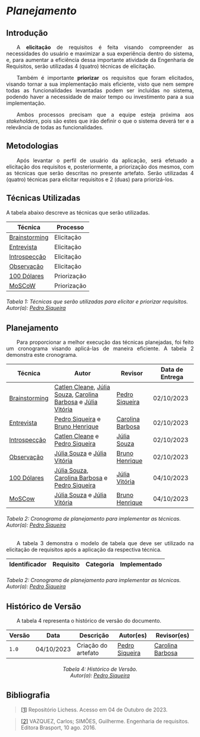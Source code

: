 # ***Planejamento***

## **Introdução**
<p align="justify">
&emsp;&emsp;A <b>elicitação</b> de requisitos é feita visando compreender as necessidades do usuário e maximizar a sua experiência dentro do sistema, e, para aumentar a eficiência dessa importante atividade da Engenharia de Requisitos, serão utilizadas 4 (quatro) técnicas de elicitação.
</p>
<p align="justify">
&emsp;&emsp;Também é importante <b>priorizar</b> os requisitos que foram elicitados, visando tornar a sua implementação mais eficiente, visto que nem sempre todas as funcionalidades levantadas podem ser incluídas no sistema, podendo haver a necessidade de maior tempo ou investimento para a sua implementação.
</p>
<p align="justify">
&emsp;&emsp;Ambos processos precisam que a equipe esteja próxima aos <i>stakeholders</i>, pois são estes que irão definir o que o sistema deverá ter e a relevância de todas as funcionalidades.
</p>

## **Metodologias**
<p align="justify">
&emsp;&emsp;Após levantar o perfil de usuário da aplicação, será efetuado a elicitação dos requisitos e, posteriormente, a priorização dos mesmos, com as técnicas que serão descritas no presente artefato. Serão utilizadas 4 (quatro) técnicas para elicitar requisitos e 2 (duas) para priorizá-los. 
</p>

## **Técnicas Utilizadas**
<p align="justify">A tabela abaixo descreve as técnicas que serão utilizadas.
</p>

| Técnica | Processo |
| ------- | -------- |
| [Brainstorming](https://requisitos-de-software.github.io/2023.2-Jitsi/Elicitacao/tecnicas/brainstorming/) | Elicitação | 
| [Entrevista](https://requisitos-de-software.github.io/2023.2-Jitsi/Elicitacao/tecnicas/entrevista/) | Elicitação | 
| [Introspecção](https://requisitos-de-software.github.io/2023.2-Jitsi/Elicitacao/tecnicas/introspec%C3%A7%C3%A3o/) | Elicitação | 
| [Observação](https://requisitos-de-software.github.io/2023.2-Jitsi/Elicitacao/tecnicas/observacao/) | Elicitação | 
| [100 Dólares](https://requisitos-de-software.github.io/2023.2-Jitsi/Elicitacao/priorizacao/100Dolares/) | Priorização |
| [MoSCoW](https://requisitos-de-software.github.io/2023.2-Jitsi/Elicitacao/priorizacao/MoSCoW/) | Priorização | 
<h6> Tabela 1: Técnicas que serão utilizadas para elicitar e priorizar requisitos.
<br> Autor(a): <a href="https://github.com/PedroSiq">Pedro Siqueira</a></h6>

## **Planejamento**
<p align="justify">
&emsp;&emsp;Para proporcionar a melhor execução das técnicas planejadas, foi feito um cronograma visando aplicá-las de maneira eficiente. A tabela 2 demonstra este cronograma.
</p>

| Técnica | Autor | Revisor | Data de Entrega |
| ------- | ----- | ------- | --------------- |
| [Brainstorming](https://requisitos-de-software.github.io/2023.2-Jitsi/Elicitacao/tecnicas/brainstorming/) | [Catlen Cleane](https://github.com/catlenc), [Júlia Souza](https://github.com/JuliaSSouza), [Carolina Barbosa](https://github.com/CarolinaBarb) e [Júlia Vitória](https://github.com/Juhvitoria4) | [Pedro Siqueira](https://github.com/PedroSiq) | 02/10/2023 |
| [Entrevista](https://requisitos-de-software.github.io/2023.2-Jitsi/Elicitacao/tecnicas/entrevista/) | [Pedro Siqueira](https://github.com/PedroSiq) e [Bruno Henrique](https://github.com/BrunoHenrique00) | [Carolina Barbosa](https://github.com/CarolinaBarb) | 02/10/2023 |
| [Introspecção](https://requisitos-de-software.github.io/2023.2-Jitsi/Elicitacao/tecnicas/introspec%C3%A7%C3%A3o/) | [Catlen Cleane](https://github.com/catlenc) e [Pedro Siqueira](https://github.com/PedroSiq) | [Júlia Souza](https://github.com/JuliaSSouza) | 02/10/2023 |
| [Observação](https://requisitos-de-software.github.io/2023.2-Jitsi/Elicitacao/tecnicas/observacao/) | [Júlia Souza](https://github.com/JuliaSSouza) e [Júlia Vitória](https://github.com/Juhvitoria4) | [Bruno Henrique](https://github.com/BrunoHenrique00) | 02/10/2023 | 
| [100 Dólares](https://requisitos-de-software.github.io/2023.2-Jitsi/Elicitacao/priorizacao/100Dolares/) | [Júlia Souza](https://github.com/JuliaSSouza), [Carolina Barbosa](https://github.com/CarolinaBarb) e [Pedro Siqueira](https://github.com/PedroSiq) | [Júlia Vitória](https://github.com/Juhvitoria4) | 04/10/2023 | 
| [MoSCow](https://requisitos-de-software.github.io/2023.2-Jitsi/Elicitacao/priorizacao/MoSCoW/) | [Júlia Souza](https://github.com/JuliaSSouza) e [Júlia Vitória](https://github.com/Juhvitoria4) | [Bruno Henrique](https://github.com/BrunoHenrique00) | 04/10/2023 | 

<h6> Tabela 2: Cronograma de planejamento para implementar as técnicas.
<br> Autor(a): <a href="https://github.com/PedroSiq">Pedro Siqueira</a></h6>

<p align="justify">
&emsp;&emsp;A tabela 3 demonstra o modelo de tabela que deve ser utilizado na elicitação de requisitos após a aplicação da respectiva técnica.
</p>

| Identificador | Requisito | Categoria | Implementado | 
| ------------- | -------------------- | --------- | ------- | 

<h6> Tabela 2: Cronograma de planejamento para implementar as técnicas.
<br> Autor(a): <a href="https://github.com/PedroSiq">Pedro Siqueira</a></h6>

## **Histórico de Versão**
<p align="justify">
&emsp;&emsp;A tabela 4 representa o histórico de versão do documento.
</p>

| Versão | Data | Descrição | Autor(es) | Revisor(es) |
| ------ | ---- | --------- | --------- | ---------- |
| `1.0`  | 04/10/2023 | Criação do artefato  | [Pedro Siqueira](https://github.com/PedroSiq)  | [Carolina Barbosa](https://github.com/CarolinaBarb) |
<h6 align="center"> Tabela 4: Histórico de Versão.
<br> Autor(a): <a href="https://github.com/PedroSiq">Pedro Siqueira</a></h6>

## **Bibliografia**
> <a href="https://requisitos-de-software.github.io/2022.2-Lichess/elicitacao/entrevista/">[1]</a>  Repositório Lichess. Acesso em 04 de Outubro de 2023.

> <a href="https://aprender3.unb.br/pluginfile.php/2692771/mod_resource/content/3/Elicitacao%20de%20Req%202.pdf">[2]</a> VAZQUEZ, Carlos; SIMÕES, Guilherme. Engenharia de requisitos. Editora Brasport, 10 ago. 2016.